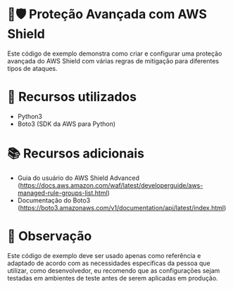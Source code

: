 # 💂🛡️ Proteção Avançada com AWS Shield
Este código de exemplo demonstra como criar e configurar uma proteção avançada do AWS Shield com várias regras de mitigação para diferentes tipos de ataques.


# 🔨 Recursos utilizados

- Python3
- Boto3 (SDK da AWS para Python)

# 📚 Recursos adicionais

- Guia do usuário do AWS Shield Advanced (https://docs.aws.amazon.com/waf/latest/developerguide/aws-managed-rule-groups-list.html)
- Documentação do Boto3 (https://boto3.amazonaws.com/v1/documentation/api/latest/index.html)

# 📝 Observação

Este código de exemplo deve ser usado apenas como referência e adaptado de acordo com as necessidades específicas da pessoa que utilizar, como desenvolvedor, eu recomendo  que as configurações sejam testadas em ambientes de teste antes de serem aplicadas em produção.
